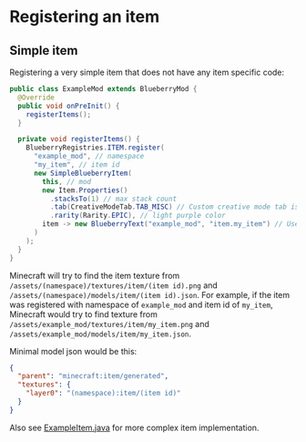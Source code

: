 # Registering an item

## Simple item

Registering a very simple item that does not have any item specific code:

```java title="ExampleMod.java"
public class ExampleMod extends BlueberryMod {
  @Override
  public void onPreInit() {
    registerItems();
  }

  private void registerItems() {
    BlueberryRegistries.ITEM.register(
      "example_mod", // namespace
      "my_item", // item id
      new SimpleBlueberryItem(
        this, // mod
        new Item.Properties()
          .stacksTo(1) // max stack count
          .tab(CreativeModeTab.TAB_MISC) // Custom creative mode tab is not supported yet, so don't try.
          .rarity(Rarity.EPIC), // light purple color
        item -> new BlueberryText("example_mod", "item.my_item") // Use TextComponent if you don't use language files like: new TextComponent("Item name goes here")
      )
    );
  }
}
```

Minecraft will try to find the item texture from `/assets/(namespace)/textures/item/(item id).png` and `/assets/(namespace)/models/item/(item id).json`.
For example, if the item was registered with namespace of `example_mod` and item id of `my_item`, Minecraft would try to find texture from `/assets/example_mod/textures/item/my_item.png` and `/assets/example_mod/models/item/my_item.json`.

Minimal model json would be this:
```json
{
  "parent": "minecraft:item/generated",
  "textures": {
    "layer0": "(namespace):item/(item id)"
  }
}
```

Also see [ExampleItem.java](https://github.com/BlueberryMC/ExampleMod/blob/933797dd32aae4c225200bfbe4b7ea075e95a9bb/src/main/java/com/example/exampleMod/items/ExampleItem.java) for more complex item implementation.
